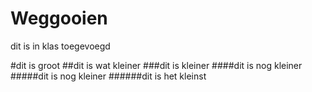 # Weggooien

dit is in klas toegevoegd 

#dit is groot
##dit is wat kleiner
###dit is kleiner 
####dit is nog kleiner
#####dit is nog kleiner
######dit is het kleinst